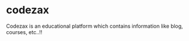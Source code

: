 # codezax
Codezax is an educational platform which contains information like blog, courses, etc..!!
